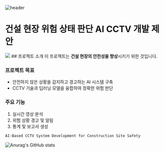 ![header](https://capsule-render.vercel.app/api?type=wave&color=auto&height=300&section=header&text=capsule%20render&fontSize=90)

# 건설 현장 위험 상태 판단 AI CCTV 개발 제안
 <img src="https://img.shields.io/badge/Python-3178C6?style=flat&logo=#3776AB&logoColor=white"/>
## 프로젝트 소개
이 프로젝트는 <strong>건설 현장의 안전성을 향상</strong>시키기 위한 것입니다.

### 프로젝트 목표
- 안전하지 않은 상황을 감지하고 경고하는 AI 시스템 구축
- CCTV 기술과 딥러닝 모델을 융합하여 정확한 위험 판단

### 주요 기능
1. 실시간 영상 분석
2. 위험 상황 경고 및 알림
3. 통계 및 보고서 생성

```
AI-Based CCTV System Development for Construction Site Safety
```

![Anurag's GitHub stats](https://github-readme-stats.vercel.app/api?username=jjyhh&show_icons=true&theme=radical)
